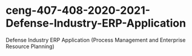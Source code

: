# ceng-407-408-2020-2021-Defense-Industry-ERP-Application
Defense Industry ERP Application (Process Management and Enterprise Resource Planning)
